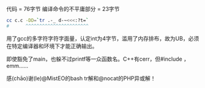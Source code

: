 代码 = 76字节
编译命令的不平庸部分 = 23字节
```sh
cc c.c -DD=`tr .-_ d-~<<<:?t=`
#      ^^^^^^^^^^^^^^^^^^^^^^^
```

用了gcc的多字符字符字面量，认定int为4字节，滥用了内存排布，故为UB，必须在特定编译器和环境下才能正确输出。

即使豁免了main，也躲不过printf等一众函数名。C++有cerr，但#include <iostream>，emm……

感(chāo)谢(le)@MistEO的bash tr解和@nocat的PHP异或解！
